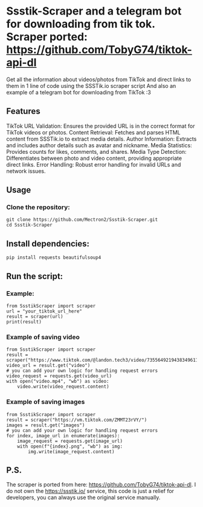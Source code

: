 # Ssstik-Scraper and a telegram bot for downloading from tik tok. Scraper ported: https://github.com/TobyG74/tiktok-api-dl
Get all the information about videos/photos from TikTok and direct links to them in 1 line of code using the SSSTik.io scraper script
And also an example of a telegram bot for downloading from TikTok :3

## Features
TikTok URL Validation: Ensures the provided URL is in the correct format for TikTok videos or photos.
Content Retrieval: Fetches and parses HTML content from SSSTik.io to extract media details.
Author Information: Extracts and includes author details such as avatar and nickname.
Media Statistics: Provides counts for likes, comments, and shares.
Media Type Detection: Differentiates between photo and video content, providing appropriate direct links.
Error Handling: Robust error handling for invalid URLs and network issues.

## Usage
### Clone the repository:
```
git clone https://github.com/Mectron2/Ssstik-Scraper.git
cd Ssstik-Scraper
```

## Install dependencies:
```
pip install requests beautifulsoup4
```

## Run the script:

### Example:
```
from SsstikScraper import scraper
url = "your_tiktok_url_here"
result = scraper(url)
print(result)
```
### Example of saving video
```
from SsstikScraper import scraper
result = scraper("https://www.tiktok.com/@landon.tech3/video/7355649219438349611")
video_url = result.get("video")
# you can add your own logic for handling request errors
video_request = requests.get(video_url)
with open("video.mp4", "wb") as video:
    video.write(video_request.content)
```
### Example of saving images
```
from SsstikScraper import scraper
result = scraper("https://vm.tiktok.com/ZMMT23rVY/")
images = result.get("images")
# you can add your own logic for handling request errors
for index, image_url in enumerate(images):
    image_request = requests.get(image_url)
    with open(f"{index}.png", "wb") as img:
        img.write(image_request.content)
```
## P.S.
The scraper is ported from here: https://github.com/TobyG74/tiktok-api-dl. I do not own the https://ssstik.io/ service, this code is just a relief for developers, you can always use the original service manually.
